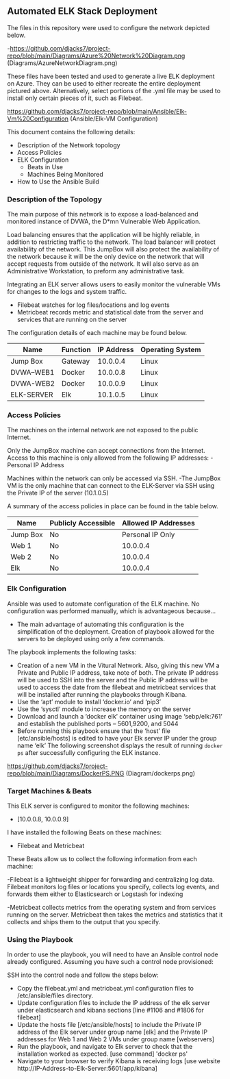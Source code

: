 ## Automated ELK Stack Deployment

The files in this repository were used to configure the network depicted below.

  -https://github.com/djacks7/project-repo/blob/main/Diagrams/Azure%20Network%20Diagram.png (Diagrams/AzureNetworkDiagram.png)

These files have been tested and used to generate a live ELK deployment on Azure. They can be used to either recreate the entire deployment pictured above. Alternatively, select portions of the .yml file may be used to install only certain pieces of it, such as Filebeat.

  https://github.com/djacks7/project-repo/blob/main/Ansible/Elk-Vm%20Configuration
  (Ansible/Elk-VM Configuration)

This document contains the following details:
- Description of the Network topology
- Access Policies
- ELK Configuration
  - Beats in Use
  - Machines Being Monitored
- How to Use the Ansible Build


### Description of the Topology

The main purpose of this network is to expose a load-balanced and monitored instance of DVWA, the D*mn Vulnerable Web Application.

Load balancing ensures that the application will be highly reliable, in addition to restricting traffic to the network. The load balancer will protect availability of the network. This JumpBox will also protect the availability of the network because it will be the only device on the network that will accept requests from outside of the network. It will also serve as an Administrative Workstation, to preform any administrative task.  

Integrating an ELK server allows users to easily monitor the vulnerable VMs for changes to the logs and system traffic.
- Filebeat watches for log files/locations and log events 
- Metricbeat records metric and statistical date from the server and services that are running on the server

The configuration details of each machine may be found below.

| Name     | Function | IP Address | Operating System |
|----------|----------|------------|------------------|
|Jump Box  | Gateway  | 10.0.0.4   | Linux            |
|DVWA–WEB1 | Docker   | 10.0.0.8   | Linux            |
|DVWA-WEB2 | Docker   | 10.0.0.9   | Linux            |
|ELK-SERVER| Elk      | 10.1.0.5   | Linux            |


### Access Policies

The machines on the internal network are not exposed to the public Internet. 

Only the JumpBox machine can accept connections from the Internet. Access to this machine is only allowed from the following IP addresses:
-Personal IP Address

Machines within the network can only be accessed via SSH.
-The JumpBox VM is the only machine that can connect to the ELK-Server via SSH using the Private IP of the server (10.1.0.5)

A summary of the access policies in place can be found in the table below.

| Name     | Publicly Accessible | Allowed IP Addresses |
|----------|---------------------|----------------------|
| Jump Box | No                  | Personal IP Only     |
| Web 1    | No                  | 10.0.0.4             |
| Web 2    | No                  | 10.0.0.4             |
| Elk      | No                  | 10.0.0.4             |

### Elk Configuration

Ansible was used to automate configuration of the ELK machine. No configuration was performed manually, which is advantageous because...
- The main advantage of automating this configuration is the simplification of the deployment. Creation of playbook allowed for the servers to be deployed using only a few commands. 

The playbook implements the following tasks:
- Creation of a new VM in the Vitural Network. Also, giving this new VM a Private and Public IP address, take note of both. The private IP address will be used to SSH into the server and the Public IP address will be used to access the date from the filebeat and metricbeat services that will be installed after running the playbooks through Kibana.  
- Use the ‘apt’ module to install ‘docker.io’ and ‘pip3’ 
- Use the ‘sysctl’ module to increase the memory on the server
- Download and launch a ‘docker elk’ container using image ‘sebp/elk:761’ and establish the published ports – 5601,9200, and 5044
- Before running this playbook ensure that the ‘host’ file [etc/ansible/hosts] is edited to have your Elk server IP under the group name ‘elk’ 
The following screenshot displays the result of running `docker ps` after successfully configuring the ELK instance.

https://github.com/djacks7/project-repo/blob/main/Diagrams/DockerPS.PNG (Diagram/dockerps.png)


### Target Machines & Beats
This ELK server is configured to monitor the following machines:
- [10.0.0.8, 10.0.0.9] 

I have installed the following Beats on these machines:
- Filebeat and Metricbeat

These Beats allow us to collect the following information from each machine:

-Filebeat is a lightweight shipper for forwarding and centralizing log data. Filebeat monitors log files or locations you specify, collects log events, and forwards them either to Elasticsearch or Logstash for indexing

-Metricbeat collects metrics from the operating system and from services running on the server. Metricbeat then takes the metrics and statistics that it collects and ships them to the output that you specify. 

### Using the Playbook
In order to use the playbook, you will need to have an Ansible control node already configured. Assuming you have such a control node provisioned: 

SSH into the control node and follow the steps below:
- Copy the filebeat.yml and metricbeat.yml configuration files to /etc/ansible/files directory.
- Update configuration files to include the IP address of the elk server under elasticsearch and kibana sections [line #1106 and #1806 for filebeat]
- Update the hosts file [/etc/ansible/hosts] to include the Private IP address of the Elk server under group name [elk] and the Private IP addresses for Web 1 and Web 2 VMs under group name [webservers]
- Run the playbook, and navigate to Elk server to check that the installation worked as expected. [use command] 'docker ps'
- Navigate to your browser to verify Kibana is receiving logs
 [use website http://IP-Address-to-Elk-Server:5601/app/kibana]


